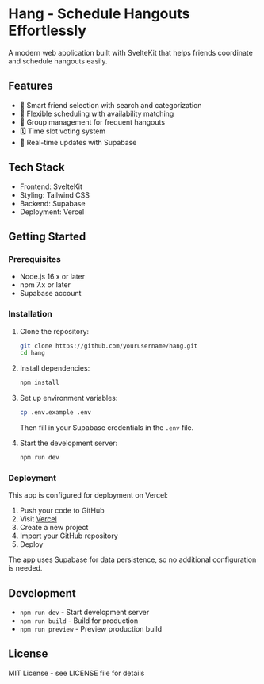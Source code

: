 # Hang - Schedule Hangouts Effortlessly

A modern web application built with SvelteKit that helps friends coordinate and schedule hangouts easily.

## Features

- 👥 Smart friend selection with search and categorization
- 📅 Flexible scheduling with availability matching
- 👥 Group management for frequent hangouts
- 🗓️ Time slot voting system
- 🔄 Real-time updates with Supabase

## Tech Stack

- Frontend: SvelteKit
- Styling: Tailwind CSS
- Backend: Supabase
- Deployment: Vercel

## Getting Started

### Prerequisites

- Node.js 16.x or later
- npm 7.x or later
- Supabase account

### Installation

1. Clone the repository:
   ```bash
   git clone https://github.com/yourusername/hang.git
   cd hang
   ```

2. Install dependencies:
   ```bash
   npm install
   ```

3. Set up environment variables:
   ```bash
   cp .env.example .env
   ```
   Then fill in your Supabase credentials in the `.env` file.

4. Start the development server:
   ```bash
   npm run dev
   ```

### Deployment

This app is configured for deployment on Vercel:

1. Push your code to GitHub
2. Visit [Vercel](https://vercel.com)
3. Create a new project
4. Import your GitHub repository
5. Deploy

The app uses Supabase for data persistence, so no additional configuration is needed.

## Development

- `npm run dev` - Start development server
- `npm run build` - Build for production
- `npm run preview` - Preview production build

## License

MIT License - see LICENSE file for details
